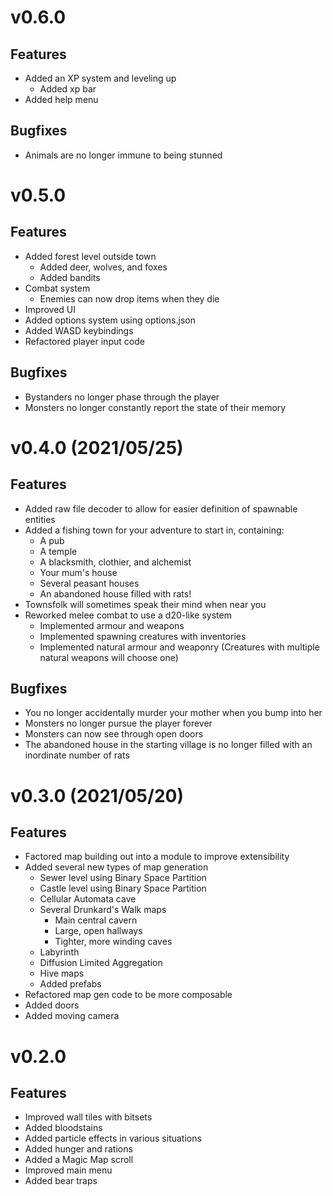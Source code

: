 # v0.6.0
## Features
* Added an XP system and leveling up
  * Added xp bar
* Added help menu
## Bugfixes
* Animals are no longer immune to being stunned
# v0.5.0
## Features
* Added forest level outside town
  * Added deer, wolves, and foxes
  * Added bandits
* Combat system
  * Enemies can now drop items when they die
* Improved UI
* Added options system using options.json
* Added WASD keybindings
* Refactored player input code
## Bugfixes
* Bystanders no longer phase through the player
* Monsters no longer constantly report the state of their memory
# v0.4.0 (2021/05/25)
## Features
* Added raw file decoder to allow for easier definition of spawnable entities
* Added a fishing town for your adventure to start in, containing:
    * A pub
    * A temple
    * A blacksmith, clothier, and alchemist
    * Your mum's house
    * Several peasant houses
    * An abandoned house filled with rats!
* Townsfolk will sometimes speak their mind when near you
* Reworked melee combat to use a d20-like system
    * Implemented armour and weapons
    * Implemented spawning creatures with inventories
    * Implemented natural armour and weaponry (Creatures with multiple natural weapons will choose one)
## Bugfixes
* You no longer accidentally murder your mother when you bump into her
* Monsters no longer pursue the player forever
* Monsters can now see through open doors
* The abandoned house in the starting village is no longer filled with an inordinate number of rats
# v0.3.0 (2021/05/20)
## Features
* Factored map building out into a module to improve extensibility
* Added several new types of map generation
    * Sewer level using Binary Space Partition
    * Castle level using Binary Space Partition
    * Cellular Automata cave
    * Several Drunkard's Walk maps
        * Main central cavern
        * Large, open hallways
        * Tighter, more winding caves
    * Labyrinth
    * Diffusion Limited Aggregation
    * Hive maps
    * Added prefabs
* Refactored map gen code to be more composable
* Added doors
* Added moving camera

# v0.2.0
## Features
* Improved wall tiles with bitsets
* Added bloodstains
* Added particle effects in various situations
* Added hunger and rations
* Added a Magic Map scroll
* Improved main menu
* Added bear traps
